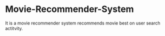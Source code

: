 # Movie-Recommender-System
It is a movie recommender system  recommends movie best on user search actitvity.

